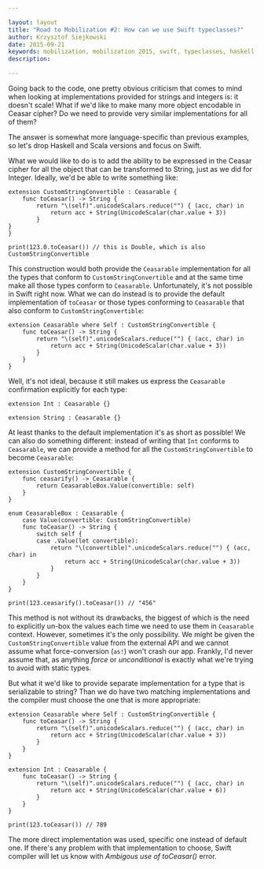 ```yaml
---

layout: layout
title: "Road to Mobilization #2: How can we use Swift typeclasses?"
author: Krzysztof Siejkowski
date: 2015-09-21
keywords: mobilization, mobilization 2015, swift, typeclasses, haskell, scala, typeclasses in swift
description: 

---
```


Going back to the code, one pretty obvious criticism that comes to mind when looking at implementations provided for strings and integers is: it doesn't scale! What if we'd like to make many more object encodable in Ceasar cipher? Do we need to provide very similar implementations for all of them? 

The answer is somewhat more language-specific than previous examples, so let's drop Haskell and Scala versions and focus on Swift.

What we would like to do is to add the ability to be expressed in the Ceasar cipher for all the object that can be transformed to String, just as we did for Integer. Ideally, we'd be able to write something like:

    extension CustomStringConvertible : Ceasarable {
        func toCeasar() -> String {
            return "\(self)".unicodeScalars.reduce("") { (acc, char) in
                return acc + String(UnicodeScalar(char.value + 3))
            }
	}
    }

    print(123.0.toCeasar()) // this is Double, which is also CustomStringConvertible

This construction would both provide the `Ceasarable` implementation for all the types that conform to `CustomStringConvertible` and at the same time make all those types conform to `Ceasarable`. Unfortunately, it's not possible in Swift right now. What we can do instead is to provide the default implementation of `toCeasar` or those types conforming to `Ceasarable` that also conform to `CustomStringConvertible`:

    extension Ceasarable where Self : CustomStringConvertible {
        func toCeasar() -> String {
            return "\(self)".unicodeScalars.reduce("") { (acc, char) in
                return acc + String(UnicodeScalar(char.value + 3))
            }
        }
    }

Well, it's not ideal, because it still makes us express the `Ceasarable` confirmation explicitly for each type:

    extension Int : Ceasarable {}
    
    extension String : Ceasarable {}

At least thanks to the default implementation it's as short as possible! We can also do something different: instead of writing that `Int` conforms to `Ceasarable`, we can provide a method for all the `CustomStringConvertible` to become `Ceasarable`:

    extension CustomStringConvertible {
        func ceasarify() -> Ceasarable {
            return CeasarableBox.Value(convertible: self)
        }
    }
    
    enum CeasarableBox : Ceasarable {
        case Value(convertible: CustomStringConvertible)
        func toCeasar() -> String {
            switch self {
            case .Value(let convertible):
                return "\(convertible)".unicodeScalars.reduce("") { (acc, char) in
                    return acc + String(UnicodeScalar(char.value + 3))
                }
            }
        }
    }

    print(123.ceasarify().toCeasar()) // "456"

This method is not without its drawbacks, the biggest of which is the need to explicitly un-box the values each time we need to use them in `Ceasarable` context. However, sometimes it's the only possibility. We might be given the `CustomStringConvertible` value from the external API and we cannot assume what force-conversion (`as!`) won't crash our app. Frankly, I'd never assume that, as anything _force_ or _unconditional_ is exactly what we're trying to avoid with static types.

But what it we'd like to provide separate implementation for a type that is serializable to string? Than we do have two matching implementations and the compiler must choose the one that is more appropriate:

    extension Ceasarable where Self : CustomStringConvertible {
        func toCeasar() -> String {
            return "\(self)".unicodeScalars.reduce("") { (acc, char) in
                return acc + String(UnicodeScalar(char.value + 3))
            }
        }
    }
    
    extension Int : Ceasarable {
        func toCeasar() -> String {
            return "\(self)".unicodeScalars.reduce("") { (acc, char) in
                return acc + String(UnicodeScalar(char.value + 6))
            }
        }
    }
    
    print(123.toCeasar()) // 789

The more direct implementation was used, specific one instead of default one. If there's any problem with that implementation to choose, Swift compiler will let us know with _Ambigous use of toCeasar()_ error.


